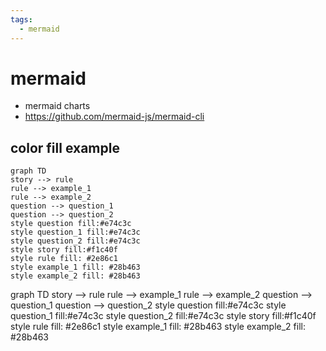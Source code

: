 ```yaml
---
tags:
  - mermaid
---
```

# mermaid

- mermaid charts
- <https://github.com/mermaid-js/mermaid-cli>

## color fill example

```mermaid
graph TD
story --> rule
rule --> example_1
rule --> example_2
question --> question_1
question --> question_2
style question fill:#e74c3c
style question_1 fill:#e74c3c
style question_2 fill:#e74c3c
style story fill:#f1c40f
style rule fill: #2e86c1
style example_1 fill: #28b463
style example_2 fill: #28b463
```

graph TD
story --> rule
rule --> example_1
rule --> example_2
question --> question_1
question --> question_2
style question fill:#e74c3c
style question_1 fill:#e74c3c
style question_2 fill:#e74c3c
style story fill:#f1c40f
style rule fill: #2e86c1
style example_1 fill: #28b463
style example_2 fill: #28b463
